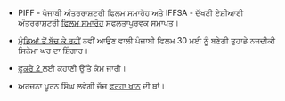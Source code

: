 - PIFF - ਪੰਜਾਬੀ ਅੰਤਰਰਾਸ਼ਟਰੀ ਫਿਲਮ ਸਮਾਰੋਹ ਅਤੇ IFFSA - ਦੱਖਣੀ ਏਸ਼ੀਆਈ ਅੰਤਰਰਾਸ਼ਟਰੀ [ਫਿਲਮ ਸਮਾਰੋਹ](http://www.mississauga.com/whatson-story/4532015-piff-iffsa-conclude-successful-festival/) ਸਫਲਤਾਪੂਰਵਕ ਸਮਾਪਤ।

- [ਮੁੰਡਿਆਂ ਤੋਂ ਬੱਚ ਕੇ ਰਹੀਂ](http://www.punjabiportal.com/forum/mundeyan-toh-bach-ke-rahin-punjabi-film-t13378.html) ਨਵੀਂ ਆਉਣ ਵਾਲੀ ਪੰਜਾਬੀ ਫਿਲਮ 30 ਮਈ ਨੂੰ ਬਣੇਗੀ ਤੁਹਾਡੇ ਨਜਦੀਕੀ ਸਿਨੇਮਾ ਘਰ ਦਾ ਸ਼ਿੰਗਾਰ।

- [ਫੁਕਰੇ 2 ](http://www.bollywoodlife.com/news/mrigdeep-singh-lamba-we-are-working-on-the-script-for-fukrey-2/) ਲਈ ਕਹਾਣੀ ਉੱਤੇ ਕੰਮ ਜਾਰੀ।

- ਅਰਚਨਾ ਪੂਰਨ ਸਿੰਘ ਲਵੇਗੀ ਜੱਜ [ਫ਼ਰਹਾ ਖਾਨ](http://timesofindia.indiatimes.com/entertainment/hindi/tv/news-interviews/Archana-Puran-Singh-to-replace-Farah-Khan/articleshow/35439857.cms) ਦੀ ਥਾਂ।
